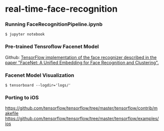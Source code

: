 # real-time-face-recognition

### Running FaceRecognitionPipeline.ipynb
```
$ jupyter notebook
```
### Pre-trained Tensroflow Facenet Model
Github: [TensorFlow implementation of the face recognizer described in the paper "FaceNet: A Unified Embedding for Face Recognition and Clustering".](https://github.com/davidsandberg/facenet)


### Facenet Model Visualization
```
$ tensorboard --logdir='logs/'
```

### Porting to iOS
https://github.com/tensorflow/tensorflow/tree/master/tensorflow/contrib/makefile
https://github.com/tensorflow/tensorflow/tree/master/tensorflow/examples/ios

